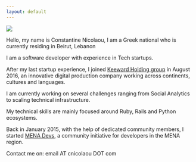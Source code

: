 ```yaml
---
layout: default
---
```


![](https://dl.dropboxusercontent.com/u/2630783/media/cnicolaou_portrait.jpg)

Hello, my name is Constantine Nicolaou, I am a Greek national who is currently residing in Beirut, Lebanon

I am a software developer with experience in Tech startups.

After my last startup experience, I joined [Keeward Holding group](http://keeward.com/the-teams/) in August 2016, an innovative digital production company working across continents, cultures and languages.

I am currently working on several challenges ranging from Social Analytics to scaling technical infrastructure.

My technical skills are mainly focused around Ruby, Rails and Python ecosystems.

Back in January 2015, with the help of dedicated community members, I started [MENA Devs](http://menadevs.com), a community initiative for developers in the MENA region.

Contact me on: email AT cnicolaou DOT com
